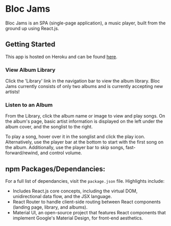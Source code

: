 # Bloc Jams

Bloc Jams is an SPA (single-page application), a music player, built from the ground up using React.js. 

## Getting Started

This app is hosted on Heroku and can be found [here](https://bloc-jams-reactjs.netlify.com/ "Bloc Jams Homepage").


### View Album Library

Click the 'Library' link in the navigation bar to view the album library. Bloc Jams currently consists of only two albums and is currently accepting new artists!


### Listen to an Album

From the Library, click the album name or image to view and play songs. On the album's page, basic artist information is displayed on the left under the album cover, and the songlist to the right.

To play a song, hover over it in the songlist and click the play icon. Alternatively, use the player bar at the bottom to start with the first song on the album. Additionally, use the player bar to skip songs, fast-forward/rewind, and control volume.


## npm Packages/Dependancies:
For a full list of dependancies, visit the `package.json` file. Highlights include:

* Includes React.js core concepts, including the virtual DOM, unidirectional data flow, and the JSX language.
* React Router to handle client-side routing between React components (landing page, library, and albums). 
* Material UI, an open-source project that features React components that implement Google's Material Design, for front-end aesthetics.
